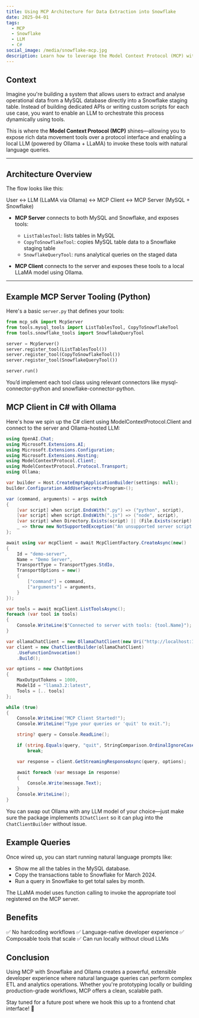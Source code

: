 ```yaml
---
title: Using MCP Architecture for Data Extraction into Snowflake
date: 2025-04-01
tags:
  - MCP
  - Snowflake
  - LLM
  - C#
social_image: /media/snowflake-mcp.jpg
description: Learn how to leverage the Model Context Protocol (MCP) with Snowflake and Ollama-hosted LLMs for seamless, developer-first data extraction workflows.
---
```


## Context

Imagine you're building a system that allows users to extract and analyse operational data from a MySQL database directly into a Snowflake staging table. Instead of building dedicated APIs or writing custom scripts for each use case, you want to enable an LLM to orchestrate this process dynamically using tools.

This is where the **Model Context Protocol (MCP)** shines—allowing you to expose rich data movement tools over a protocol interface and enabling a local LLM (powered by Ollama + LLaMA) to invoke these tools with natural language queries.

---

## Architecture Overview

The flow looks like this:

User ↔ LLM (LLaMA via Ollama) ↔ MCP Client ↔ MCP Server (MySQL + Snowflake)


- **MCP Server** connects to both MySQL and Snowflake, and exposes tools:
  - `ListTablesTool`: lists tables in MySQL
  - `CopyToSnowflakeTool`: copies MySQL table data to a Snowflake staging table
  - `SnowflakeQueryTool`: runs analytical queries on the staged data

- **MCP Client** connects to the server and exposes these tools to a local LLaMA model using Ollama.

---

## Example MCP Server Tooling (Python)

Here's a basic `server.py` that defines your tools:

```python
from mcp_sdk import McpServer
from tools.mysql_tools import ListTablesTool, CopyToSnowflakeTool
from tools.snowflake_tools import SnowflakeQueryTool

server = McpServer()
server.register_tool(ListTablesTool())
server.register_tool(CopyToSnowflakeTool())
server.register_tool(SnowflakeQueryTool())

server.run()
```

You’d implement each tool class using relevant connectors like mysql-connector-python and snowflake-connector-python.

## MCP Client in C# with Ollama

Here's how we spin up the C# client using ModelContextProtocol.Client and connect to the server and Ollama-hosted LLM:

```csharp
using OpenAI.Chat;
using Microsoft.Extensions.AI;
using Microsoft.Extensions.Configuration;
using Microsoft.Extensions.Hosting;
using ModelContextProtocol.Client;
using ModelContextProtocol.Protocol.Transport;
using Ollama;

var builder = Host.CreateEmptyApplicationBuilder(settings: null);
builder.Configuration.AddUserSecrets<Program>();

var (command, arguments) = args switch
{
    [var script] when script.EndsWith(".py") => ("python", script),
    [var script] when script.EndsWith(".js") => ("node", script),
    [var script] when Directory.Exists(script) || (File.Exists(script) && script.EndsWith(".csproj")) => ("dotnet", $"run --project {script} --no-build"),
    _ => throw new NotSupportedException("An unsupported server script was provided. Supported scripts are .py, .js, or .csproj")
};

await using var mcpClient = await McpClientFactory.CreateAsync(new()
{
    Id = "demo-server",
    Name = "Demo Server",
    TransportType = TransportTypes.StdIo,
    TransportOptions = new()
    {
        ["command"] = command,
        ["arguments"] = arguments,
    }
});

var tools = await mcpClient.ListToolsAsync();
foreach (var tool in tools)
{
    Console.WriteLine($"Connected to server with tools: {tool.Name}");
}

var ollamaChatClient = new OllamaChatClient(new Uri("http://localhost:11434"), "llama3.2:latest");
var client = new ChatClientBuilder(ollamaChatClient)
    .UseFunctionInvocation()
    .Build();

var options = new ChatOptions
{
    MaxOutputTokens = 1000,
    ModelId = "llama3.2:latest",
    Tools = [.. tools]
};

while (true)
{
    Console.WriteLine("MCP Client Started!");
    Console.WriteLine("Type your queries or 'quit' to exit.");

    string? query = Console.ReadLine();

    if (string.Equals(query, "quit", StringComparison.OrdinalIgnoreCase))
        break;

    var response = client.GetStreamingResponseAsync(query, options);

    await foreach (var message in response)
    {
        Console.Write(message.Text);
    }
    Console.WriteLine();
}
```
You can swap out Ollama with any LLM model of your choice—just make sure the package implements `IChatClient` so it can plug into the `ChatClientBuilder` without issue.

## Example Queries

Once wired up, you can start running natural language prompts like:

* Show me all the tables in the MySQL database.
* Copy the transactions table to Snowflake for March 2024.
* Run a query in Snowflake to get total sales by month.

The LLaMA model uses function calling to invoke the appropriate tool registered on the MCP server.

## Benefits
✅ No hardcoding workflows
✅ Language-native developer experience
✅ Composable tools that scale
✅ Can run locally without cloud LLMs

## Conclusion

Using MCP with Snowflake and Ollama creates a powerful, extensible developer experience where natural language queries can perform complex ETL and analytics operations. Whether you're prototyping locally or building production-grade workflows, MCP offers a clean, scalable path.

Stay tuned for a future post where we hook this up to a frontend chat interface! 🚀